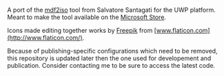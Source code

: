 A port of the [mdf2iso](http://www.mdftoiso.com) tool from Salvatore Santagati for the UWP platform.
Meant to make the tool available on the [Microsoft Store](https://www.microsoft.com/store/productId/9PCZBVLLDSX4).

Icons made editing together works by [Freepik](http://www.freepik.com/) from [www.flaticon.com](http://www.flaticon.com/).

Because of publishing-specific configurations which need to be removed, this repository is updated later then the one used for developement and publication.
Consider contacting me to be sure to access the latest code.